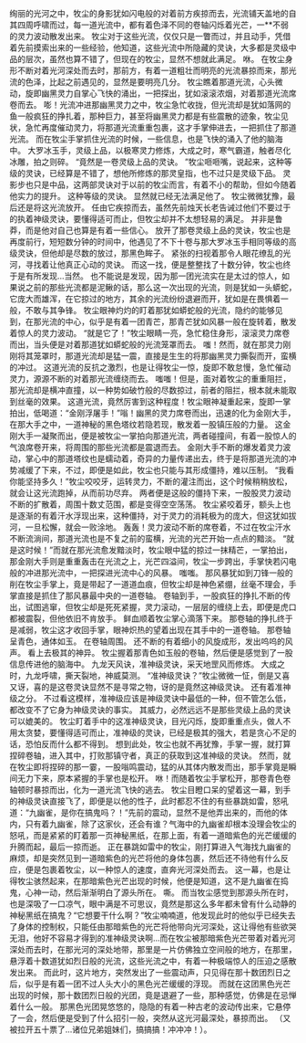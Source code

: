 绚丽的光河之中，牧尘的身影犹如闪电般的对着前方疾掠而去，光流铺天盖地的自其四周呼啸而过，每一道光流中，都有着色泽不同的卷轴闪烁着光芒，一**不弱的灵力波动散发出来。
牧尘对于这些光流，仅仅只是一瞥而过，并且动手，凭借着先前摸索出来的一些经验，他知道，这些光流中所隐藏的灵诀，大多都是灵级中品的层次，虽然也算不错了，但现在的牧尘，显然不想就此满足。
咻。
在牧尘身形不断对着光河深处而去时，那前方，有着一道粗壮而明亮的光流暴掠而来，那光流的色泽，比起之前遇见的，显然是要明亮几分。
牧尘瞧着那道光流，心头微动，旋即幽黑灵力自掌心飞快的涌出，一把探出，犹如滚滚浓烟，对着那道光流席卷而去。
嘭！光流冲进那幽黑灵力之中，牧尘急忙收拢，但光流却是犹如落网的鱼一般疯狂的挣扎着，那种巨力，甚至将幽黑灵力都是有些震散的迹象，牧尘见状，急忙再度催动灵力，将那道光流重重包裹，这才手掌伸进去，一把抓住了那道光流。
而在牧尘手掌抓住光流的时候，一些信息，也是飞快的涌入了他的脑海中。
大罗冰玉手，灵级上品，以极寒灵力修炼，大成之时，寒气霸道，触者尽化冰雕，拍之则碎。
“竟然是一卷灵级上品的灵诀。
”牧尘咂咂嘴，说起来，这种等级的灵诀，已经算是不错了，想他所修炼的那灵皇指，也不过只是灵级下品。
灵影步也只是中品，这两部灵诀对于以前的牧尘而言，有着不小的帮助，但如今随着他实力的提升。
这种等级的灵诀。
显然就已经无法满足他了。
牧尘微微犹豫，最后还是将这光流放开。
任由它疾掠而去，虽然先前烛天长老告诫过他们不要过于的执着神级灵诀，要懂得适可而止，但牧尘却并不太想轻易的满足。
并非是鲁莽，而是他对自己也算是有着一些信心。
放开了那卷灵级上品的灵诀，牧尘也是再度前行，短短数分钟的时间中，他遇见了不下十卷与那大罗冰玉手相同等级的高级灵诀，但他却是尽数的放过，那黑色眸子。
紧张的扫视着那令人眼花缭乱的光河，寻找着让他真正心动的灵诀。
而这一找，便是整整找了十数分钟，牧尘也终于是有所发现...当然。
也不能说是发现，因为那一团光流实在是太过的惊人，如果说之前的那些光流都是泥鳅的话，那么这一次出现的光流，则是犹如一头蟒蛇，它庞大而雄浑，在它掠过的地方，其余的光流纷纷退避而开，犹如是在畏惧着一般，不敢与其争锋。
牧尘眼神灼灼的盯着那犹如蟒蛇般的光流，隐约的能够见到，在那光流的中心，似乎是有着一团青芒，那青芒犹如风暴一般在旋转着，散发着惊人的灵力波动。
“就是它了！”牧尘眼睛一亮，急忙稳住身形，滚滚灵力席卷而出，当头便是对着那道犹如蟒蛇般的光流笼罩而去。
嗤！然而，就在那灵力刚刚将其笼罩时，那道光流却是猛一震，直接是生生的将那幽黑灵力撕裂而开，蛮横的冲过。
这道光流的反抗之激烈，也是让得牧尘一惊，旋即不敢怠慢，急忙催动灵力，源源不断的对着那光流缠绕而去。
嗤嗤！但是，面对着牧尘的重重阻拦，那光流却是横冲直撞，以一种势如破竹般的尽数掠过，前者的阻拦，根本就未能取到丝毫的效果。
这道光流，竟然厉害到这种程度！牧尘眼神凝重起来，旋即一掌拍出，低喝道：“金刚浮屠手！”嗡！幽黑的灵力席卷而出，迅速的化为金刚大手，在那大手之中，一道神秘的黑色塔纹若隐若现，散发着一股镇压般的力量。
这金刚大手一凝聚而出，便是被牧尘一掌拍向那道光流，两者碰撞间，有着一股惊人的气浪席卷开来，将周围的那些光流都是震退而去。
金刚大手不断的爆发着灵力波动，掌心中的那道塔纹也是蠕动着，奇异的力量传递出去，终于是将那道光流的冲势减缓了下来，不过，即便是如此，牧尘也只能与其形成僵持，难以压制。
“我看你能坚持多久！”牧尘咬咬牙，运转灵力，不断的灌注而出，这个时候稍稍放松，就会让这光流跑掉，从而前功尽弃。
两者便是这般的僵持下来，一股股灵力波动不断的扩散着，周围十数丈范围，都是变得空空荡荡。
牧尘紧咬着牙，额头上也是逐渐的有着汗水浮现出来，这种僵持，对于灵力的消耗极为的庞大，但这犹如拔河，一旦松懈，就会一败涂地。
轰轰！灵力波动不断的席卷着，不过在牧尘汗水不断流淌间，那道光流也是不复之前的蛮横，光流的光芒开始一点点的黯淡。
“就是这时候！”而就在那光流愈发黯淡时，牧尘眼中猛的掠过一抹精芒，一掌拍出，那金刚大手则是重重轰击在光流之上，光芒四溢间，牧尘一步跨出，手掌快若闪电般的冲进那光流中，一把探进光流中心的风暴。
嗤嗤。
那风暴犹如到刀锋一般的削在牧尘手掌上，竟是带起了一道道血痕，但牧尘却是神色紧绷，丝毫不理会，手掌直接是抓住了那风暴最中央的一道卷轴。
卷轴到手，一股疯狂的挣扎不断的传出，试图逃窜，但牧尘却是死死紧握，灵力滚动，一层层的缠绕上去，即便是虎口都被震裂，但他依旧不肯放手。
鲜血顺着牧尘掌心滴落下来。
那卷轴的挣扎终于是减弱，牧尘这才收回手掌，眼神炽热的望着出现在其手中的一道卷轴。
那卷轴呈青色，通体如玉。
在卷轴周围。
还不断的有着细小的风旋成形，发出呜呜的风声。
看上去极其的神异。
牧尘握着那青色如玉般的卷轴，然后便是感觉到了一股信息传进他的脑海中。
九龙天风诀，准神级灵诀，采天地罡风而修炼。
大成之时，九龙呼啸，撕天裂地，神威莫测。
“准神级灵诀？”牧尘微微一怔，倒是又喜又讶，喜的是这卷灵诀显然不是寻常之物，讶的是竟然这神级灵诀。
还有着准神级之分。
不过看这模样，准神级应该是神级灵诀中最低的一种，但不管怎么低，都改变不了它身为神级灵诀的事实。
其威力，必然远远不是那些灵级上品的灵诀可以媲美的。
牧尘盯着手中的这准神级灵诀，目光闪烁，旋即重重点头，做人不用太贪婪，要懂得适可而止，准神级的灵诀，已经是极其的强大，若是贪心不足的话，恐怕反而什么都不得到。
想到此处，牧尘也就不再犹豫，手掌一握，就打算捏碎卷轴，进入其中，打败那镇守者，真正的获取到这准神级的灵诀。
然而，就在牧尘即将捏碎的那一霎，一股嗡鸣震动，猛的从其体内散发而出，那手掌竟是瞬间无力下来，原本紧握的手掌也是松开。
咻！而随着牧尘手掌松开，那卷青色卷轴顿时暴掠而出，化为一道光流飞快的逃去。
牧尘目瞪口呆的望着这一幕，到手的神级灵诀直接飞了，即便是以他的性子，此时都忍不住的有些暴跳如雷，怒吼道：“九幽雀，是你在搞鬼吗？！”先前的震动，显然不是他弄出来的，而他的体内，只有着九幽雀，除了这家伙，还会有谁？气海中的九幽雀却根本没理会牧尘的怒吼，而是紧紧的盯着那一页神秘黑纸，在那上面，有着一道暗紫色的光芒缓缓的升腾而起，最后一掠而逝。
正在暴跳如雷中的牧尘，刚打算进入气海找九幽雀的麻烦，却是突然见到一道暗紫色的光芒将他的身体包裹，然后还不待他有什么反应，便是包裹着牧尘，以一种惊人的速度，直奔光河深处而去。
这一幕，也是让得牧尘骇然起来，在那暗紫色光芒出现的时候，他便是知道，这不是九幽雀在捣鬼，心神一动，然后渐渐明白了源头所在。
嘶。
而当牧尘感觉到那源头所在时，也是深吸了一口凉气，眼中满是不可思议，竟然是那这么多年都未曾有什么动静的神秘黑纸在搞鬼？“它想要干什么啊？”牧尘喃喃道，他发现此时的他似乎已经失去了身体的控制权，只能任由那暗紫色的光芒将他带向光河深处，这让得他有些欲哭无泪，他好不容易才得到的准神级灵诀啊...而在牧尘被那暗紫色光芒带着对着光河深处而去时，在那光河的深处地带，那里是一片仿佛独立空间般的地方，在那里，悬浮着十数道犹如烈日般的光流，这些光流之中，有着一种极端惊人的压迫之感散发出来。
而此时，这片地方，突然发出了一些震动声，只见得在那十数团烈日之后，似乎是有着一团不过人头大小的黑色光芒缓缓的浮现。
而就在这团黑色光芒出现的时候，那十数团烈日般的光团，竟是退避了一些，那种感觉，仿佛是在忌惮着什么一般。
那黑色光团晃悠悠的，隐隐的有着一种古老的波动传出来，它悬停了一会，然后便是受到了什么招引一般，突然从这光河最深处，暴掠而出。
（又被拉开五十票了...诸位兄弟姐妹们，搞搞搞！冲冲冲！）。
